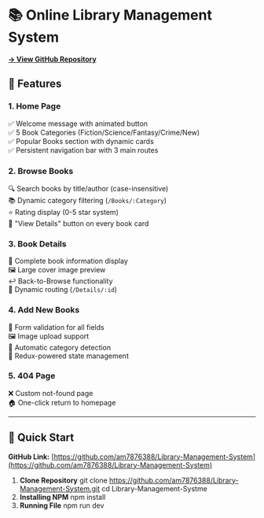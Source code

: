 # 📚 Online Library Management System  
**[→ View GitHub Repository](https://github.com/am7876388/Library-Management-System)**

## 🌟 Features  
### **1. Home Page**  
✅ Welcome message with animated button  
✅ 5 Book Categories (Fiction/Science/Fantasy/Crime/New)  
✅ Popular Books section with dynamic cards  
✅ Persistent navigation bar with 3 main routes  

### **2. Browse Books**  
🔍 Search books by title/author (case-insensitive)  
📚 Dynamic category filtering (`/Books/:Category`)  
⭐ Rating display (0-5 star system)  
📖 "View Details" button on every book card  

### **3. Book Details**  
📃 Complete book information display  
🖼️ Large cover image preview  
↩️ Back-to-Browse functionality  
🔗 Dynamic routing (`/Details/:id`)  

### **4. Add New Books**  
📝 Form validation for all fields  
🖼️ Image upload support  
🎯 Automatic category detection  
🔄 Redux-powered state management  

### **5. 404 Page**  
❌ Custom not-found page  
🏠 One-click return to homepage  

---

## 🚀 Quick Start  
**GitHub Link:** [https://github.com/am7876388/Library-Management-System](https://github.com/am7876388/Library-Management-System)  

1. **Clone Repository**
git clone https://github.com/am7876388/Library-Management-System.git
cd Library-Management-Systme
2. **Installing NPM**
npm install
3. **Running File**
npm run dev